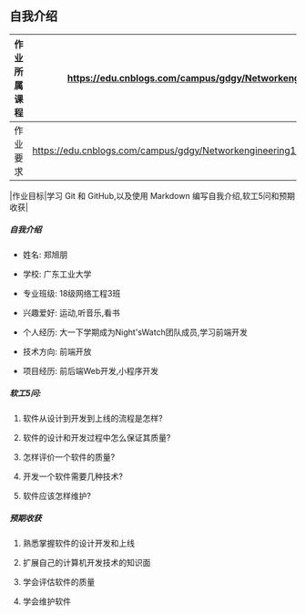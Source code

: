 ## 自我介绍

| 作业所属课程| https://edu.cnblogs.com/campus/gdgy/Networkengineering1834|
|----|----|
|作业要求|https://edu.cnblogs.com/campus/gdgy/Networkengineering1834/homework/11147|

|作业目标|学习 Git 和 GitHub,以及使用 Markdown 编写自我介绍,软工5问和预期收获|



##### 自我介绍

* 姓名: 郑旭朋

* 学校: 广东工业大学

* 专业班级: 18级网络工程3班

* 兴趣爱好: 运动,听音乐,看书

* 个人经历: 大一下学期成为Night'sWatch团队成员,学习前端开发

* 技术方向: 前端开放

* 项目经历: 前后端Web开发,小程序开发

##### 软工5问:

1. 软件从设计到开发到上线的流程是怎样?

2. 软件的设计和开发过程中怎么保证其质量?

3. 怎样评价一个软件的质量?

4. 开发一个软件需要几种技术?

5. 软件应该怎样维护?

##### 预期收获

1. 熟悉掌握软件的设计开发和上线

2. 扩展自己的计算机开发技术的知识面

3. 学会评估软件的质量

4. 学会维护软件

